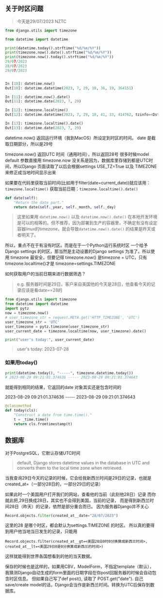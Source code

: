 ## 关于时区问题

> 今天是29/07/2023 NZTC

```py
from django.utils import timezone

from datetime import datetime

print(datetime.today().strftime("%d/%m/%Y"))
print(timezone.now().date().strftime("%d/%m/%Y"))
print(timezone.now().today().strftime("%d/%m/%Y"))
29/07/2023
28/07/2023
29/07/2023


In [10]: datetime.now()
Out[10]: datetime.datetime(2023, 7, 29, 10, 36, 19, 364151)

In [11]: datetime.now().date()
Out[11]: datetime.date(2023, 7, 29)

In [12]: timezone.localtime()
Out[12]: datetime.datetime(2023, 7, 29, 10, 41, 33, 414762, tzinfo=<DstTzInfo 'Pacific/Auckland' NZST+12:00:00 STD>)

In [13]: timezone.localtime().date()
Out[13]: datetime.date(2023, 7, 29)

```

datetime.now() 返回运行环境（我到MacOS）所设定到时区的时间。
date 是截取日期部分，所以是29号

timezone.now() 返回UTC 时间（通用时间），所以返回28号
很多时候model default 参数直接用 timezone.now 没关系是因为，数据库里存储到都是UTC时间，所以Django 页面读取了以后会根据settings USE_TZ=True 以及 TIMEZONE 来修正成当地时间显示出来

如果要在代码里获取当前时间(比如用于filter(date=current_date))就应该用： `timezone.localtime()`
获取当前日期：`timezone.localtime().date()`
```py
def date(self):  
    "Return the date part."  
    return date(self._year, self._month, self._day)
```
> 这里如果用 `datetime.now()` 以及 `datetime.now().date()`
在本地开发环境是可以的相等的。但不推荐，因为部署到生产的容器里，不确定有没有设定容器linux的timezone，就会导致`datetime.now().date()` 的结果是昨天或者明天了。


所以，重点不在于有没有时区。而是在于一个Python运行系统时区
一个给予Django settings 的时区，那当然是主动设置的Django settings 为准了。所以使用 timezone 最安全，但要记得 timezone.now() 是timezone = UTC，只有timezone.localtime()才是 timezone=settings.TIMEZONE

如何获取用户的当前日期来进行数据筛选？
> e.g. 服务器时间是29日，客户来自美国他的今天是28日，他查看今天的记录应该是看date==28的

```py
from django.utils import timezone
from datetime import datetime
import pytz
now = timezone.now()
# user_timezone_str = request.META.get('HTTP_TIMEZONE', 'UTC')
user_timezone_str = 'UTC'
user_timezone = pytz.timezone(user_timezone_str)
user_current_date = timezone.localtime(now, user_timezone).date()

print("user's today:", user_current_date)
```
> user's today: 2023-07-28

### 如果用today()
```py
print(datetime.today(), "-----", timezone.datetime.today())
# 2023-08-29 09:21:01.374636 ----- 2023-08-29 09:21:01.374643
```
就能得到相同的结果，它返回的date 对象其实还是包含时间的

2023-08-29 09:21:01.374636 ----- 2023-08-29 09:21:01.374643
```py
@classmethod  
def today(cls):  
    "Construct a date from time.time()."  
    t = _time.time()  
    return cls.fromtimestamp(t)
```


## 数据库

对于PostgreSQL，它默认存储UTC时间
> default, Django stores datetime values in the database in UTC and converts them to the local time zone when retrieved.

当我查询29日今天的记录的时候，它会给我新西兰时间是29日的记录，也就是created_at=（一部分28日的，一部分29日的记录）

如果此时一个美国用户打开我们的网站，查看他的当前（此刻他28日）记录
而你就此把,29日换成28日，其实也不会得到美国，当前的记录，
而是得到新西兰时间28日（昨天）的记录，依然是部分重合而已。
因为服务器Django并不关心
```py
Record.objects.filter(created_at__date="28/07/2023")
```
这里的28 是哪个时区，都会默认为settings.TIMEZONE 的时区。
所以真的要得到用户他当地当日发生的记录，只能用
```
Record.objects.filter(created_at__gt=<美国28日0时0分换算成新西兰时间>, created_at__lt=<美国29日0是0分换算成新西兰的时间>)
```
这样就能得到世界各国想看到的他的当天数据。


保存的时候也是这样的，如果用CBV，ModelForm，不指定template（默认），我猜测Django自动生成的form里面的日期字段在你post回服务器的时候会自动包含时区信息。
但如果自己写了def post(), 读取了 POST.get("date").
自己save/create model的话，Django会当作是新西兰时间。转换为UTC后保存到数据库。
